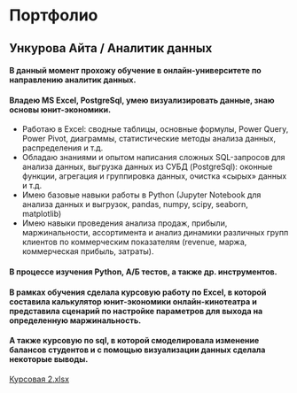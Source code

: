 # Портфолио

## Ункурова Айта / Аналитик данных

#### В данный момент прохожу обучение в онлайн-университете по направлению аналитик данных.
#### Владею MS Excel, PostgreSql, умею визуализировать данные, знаю основы юнит-экономики. 
- Работаю в Excel: сводные таблицы, основные формулы, Power Query, Power Pivot, диаграммы, статистические методы анализа данных, распределения и т.д.
- Обладаю знаниями и опытом написания сложных SQL-запросов для анализа данных, выгрузка данных из СУБД (PostgreSql): оконные функции, агрегация и группировка данных, очистка «сырых» данных и т.д.
- Имею базовые навыки работы в Python (Jupyter Notebook для анализа данных и выгрузок, pandas, numpy, scipy, seaborn, matplotlib)
- Имею навыки проведения анализа продаж, прибыли, маржинальности, ассортимента и анализ динамики различных групп клиентов по коммерческим показателям (revenue, маржа, коммерческая прибыль, затраты).

#### В процессе изучения Python, А/Б тестов, а также др. инструментов.

#### В рамках обучения сделала курсовую работу по Excel, в которой составила калькулятор юнит-экономики онлайн-кинотеатра и представила сценарий по настройке параметров для выхода на определенную маржинальность.

#### А также курсовую по sql, в которой смоделировала изменение балансов студентов и с помощью визуализации данных сделала некоторые выводы.
[Курсовая 2.xlsx](https://github.com/bostonn11/Rep1/files/12613352/2.xlsx)
